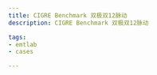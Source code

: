 ```yaml
---
title: CIGRE Benchmark 双极双12脉动
description: CIGRE Benchmark 双极双12脉动

tags:
- emtlab
- cases

---
```


<!-- import DocCardList from '@theme/DocCardList';

<DocCardList /> -->